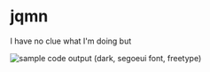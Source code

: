# jqmn

I have no clue what I'm doing but 

![sample code output (dark, segoeui font, freetype)]([https://user-images.githubusercontent.com/8225057/191050833-b7ecf528-bfae-4a9f-ac1b-f3d83437a2f4.png](https://cdn.discordapp.com/attachments/1050657209241042964/1072715238639673354/32735C99-FDA2-496A-B08C-CA6AE302A30F.jpg))
